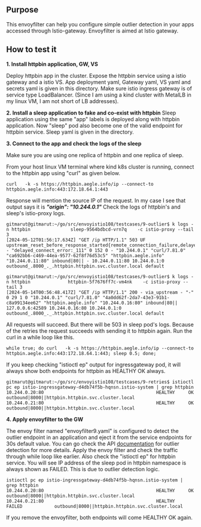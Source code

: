 ## Purpose

This envoyfilter can help you configure simple outlier detection in your apps accessed through Istio-gateway. Envoyfilter is aimed at Istio gateway.
## How to test it

**1. Install httpbin application, GW, VS**

Deploy httpbin app in the cluster. Expose the httpbin service using a istio gateway and a istio VS. App deployment yaml, Gateway yaml, VS yaml and secrets yaml is given in this directory. Make sure istio ingress gateway is of service type LoadBalancer. (Since I am using a kind cluster with MetalLB in my linux VM, I am not short of LB addresses).

**2. Install a sleep application to fake and co-exist with httpbin**
Sleep application using the same "app" labels is deployed along with httpbin application. Now "sleep" pod also become one of the valid endpoint for httpbin service. Sleep yaml is given in the directory.

**3. Connect to the app and check the logs of the sleep**

Make sure you are using one replica of httpbin and one replica of sleep.

From your host linux VM terminal where kind k8s cluster is running, connect to the httpbin  app using "curl" as given below.

    curl   -k -s https://httpbin.aegle.info/ip --connect-to httpbin.aegle.info:443:172.18.64.1:443

Response will mention the source IP of the request. In my case I see that output says it is ***"origin": "10.244.0.1"*** Check the logs of httpbin's and sleep's istio-proxy logs.

    gitmarut@gitmarut:~/go/src/envoyistio108/testcases/9-outlier$ k logs -n httpbin               sleep-9564bdbcd-vrn7q    -c istio-proxy --tail 3
    [2024-05-12T01:56:17.634Z] "GET /ip HTTP/1.1" 503 UF upstream_reset_before_response_started{remote_connection_failure,delayed_connect_error:_111} - "delayed_connect_error:_111" 0 152 0 - "10.244.0.1" "curl/7.81.0" "ca692bb6-c469-44ea-9577-62f8f76d53c5" "httpbin.aegle.info" "10.244.0.11:80" inbound|80|| - 10.244.0.11:80 10.244.0.1:0 outbound_.8000_._.httpbin.httpbin.svc.cluster.local default

    gitmarut@gitmarut:~/go/src/envoyistio108/testcases/9-outlier$ k logs -n httpbin              httpbin-5f7676ff7c-vm4nk    -c istio-proxy --tail 3
    [2024-05-14T00:56:48.417Z] "GET /ip HTTP/1.1" 200 - via_upstream - "-" 0 29 1 0 "10.244.0.1" "curl/7.81.0" "4a0dd62f-2da7-43e3-91b1-c8a99134ee62" "httpbin.aegle.info" "10.244.0.16:80" inbound|80|| 127.0.0.6:42589 10.244.0.16:80 10.244.0.1:0 outbound_.8000_._.httpbin.httpbin.svc.cluster.local default

All requests will succeed. But there will be 503 in sleep pod's logs. Because of the retries the request succeeds with sending it to httpbin again. Run the curl in a while loop like this.

    while true; do curl   -k -s https://httpbin.aegle.info/ip --connect-to httpbin.aegle.info:443:172.18.64.1:443; sleep 0.5; done;

If you keep checking "istioctl ep" output for ingressgateway pod, it will always show both endpoints for httpbin as HEALTHY OK always.

    gitmarut@gitmarut:~/go/src/envoyistio108/testcases/9-retries$ istioctl pc ep istio-ingressgateway-d4db74f5b-hqnsn.istio-system | grep httpbin
    10.244.0.20:80                                          HEALTHY     OK                outbound|8000||httpbin.httpbin.svc.cluster.local
    10.244.0.21:80                                          HEALTHY     OK                outbound|8000||httpbin.httpbin.svc.cluster.local


**4. Apply envoyfilter to the GW**

The envoy filter named "envoyfilter9.yaml" is configured to detect the outlier endpoint in an application and eject it from the service endpoints for 30s default value.  You can go check the API [documentation](https://www.envoyproxy.io/docs/envoy/latest/api-v3/config/cluster/v3/outlier_detection.proto) for outlier detection for more details.
Apply the envoy filter and check the traffic through while loop like earlier. Also check the "istioctl ep" for httpbin service. You will see IP address of the sleep pod in httpbin namespace is always shown as FAILED. This is due to outlier detection logic.

    istioctl pc ep istio-ingressgateway-d4db74f5b-hqnsn.istio-system | grep httpbin
    10.244.0.20:80                                          HEALTHY     OK                outbound|8000||httpbin.httpbin.svc.cluster.local
    10.244.0.21:80                                          HEALTHY     FAILED            outbound|8000||httpbin.httpbin.svc.cluster.local

If you remove the envoyfilter, both endpoints will come HEALTHY OK again.

